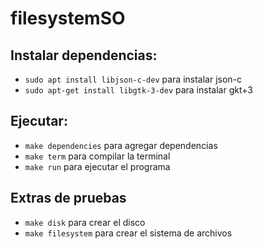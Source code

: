 # filesystemSO
## Instalar dependencias:
- `sudo apt install libjson-c-dev` para instalar json-c
- `sudo apt-get install libgtk-3-dev` para instalar gkt+3

## Ejecutar:
- `make dependencies` para agregar dependencias
- `make term` para compilar la terminal
- `make run` para ejecutar el programa

## Extras de pruebas
- `make disk` para crear el disco
- `make filesystem` para crear el sistema de archivos